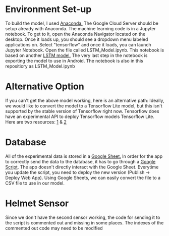 # Environment Set-up
To build the model, I used [Anaconda.](https://www.anaconda.com/products/individual)
The Google Cloud Server should be setup already with Anaconda.
The machine learning code is in a Jupyter notebook.
To get to it, open the Anaconda Navigator located on the desktop.
Once it loads up, you should see a dropdown menu labeled applications on. Select "tensorflow" and once it loads, you can launch Jupyter Notebook.
Open the file called LSTM_Model.ipynb. This notebook is based on another [LSTM model.](https://github.com/dspanah/Human-Activity-Recognition-Keras-Android)
The very last step in the notebook is exporting the model to use in Android.
The notebook is also in this repositiory as LSTM_Model.ipynb

# Alternative Option
If you can't get the above model working, here is an alternative path:
Ideally, we would like to convert the model to a Tensorflow Lite model, but this isn't supported by the stable version of Tensorflow right now.
Tensorflow does have an experimental API to deploy Tensorflow models Tensorflow Lite. Here are two resources:
[1](https://colab.research.google.com/github/tensorflow/tensorflow/blob/master/tensorflow/lite/experimental/examples/lstm/TensorFlowLite_LSTM_Keras_Tutorial.ipynb) & [2](https://github.com/tensorflow/tensorflow/tree/master/tensorflow/lite/experimental/examples/lstm/g3doc)


# Database
All of the experimental data is stored in a [Google Sheet.](https://docs.google.com/spreadsheets/d/1yhmhXChoDyuxHTN9C0lE4Yqkj6NtB9YNLL6kHU82SCU/edit#gid=0)
In order for the app to correctly send the data to the database, it has to go through a [Google Script](https://script.google.com/d/1mOljzJ3k6hSVzh4ORDmZln1ZpPkXlqcQytlJpYlyMeKM_-cjPeDxTAyL/edit). The app doesn't directly interact with the Google Sheet.
Everytime you update the script, you need to deploy the new version (Publish -> Deploy Web App). Using Google Sheets, we can easily convert the file to a CSV file
to use in our model.

# Helmet Sensor
Since we don't have the second sensor working, the code for sending it to the script is commented out and missing in some places. The indexes of the commented out code
may need to be modified


